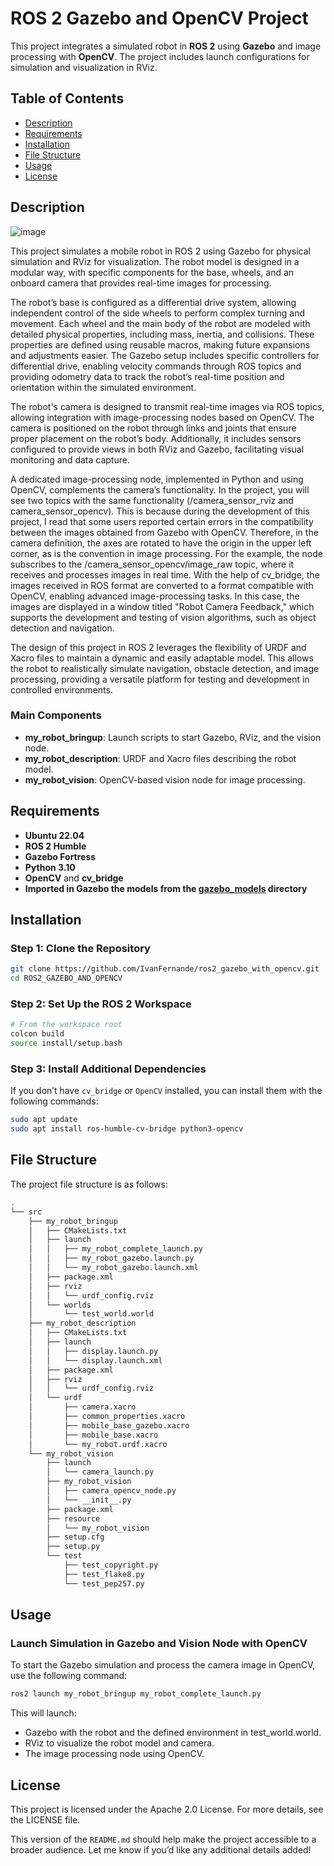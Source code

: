 # ROS 2 Gazebo and OpenCV Project

This project integrates a simulated robot in **ROS 2** using **Gazebo** and image processing with **OpenCV**. The project includes launch configurations for simulation and visualization in RViz.

## Table of Contents
- [Description](#description)
- [Requirements](#requirements)
- [Installation](#installation)
- [File Structure](#file-structure)
- [Usage](#usage)
- [License](#license)

## Description

![image](https://github.com/user-attachments/assets/601c1360-51ef-43f5-bb9b-b9e0d2590350)

This project simulates a mobile robot in ROS 2 using Gazebo for physical simulation and RViz for visualization. The robot model is designed in a modular way, with specific components for the base, wheels, and an onboard camera that provides real-time images for processing.

The robot’s base is configured as a differential drive system, allowing independent control of the side wheels to perform complex turning and movement. Each wheel and the main body of the robot are modeled with detailed physical properties, including mass, inertia, and collisions. These properties are defined using reusable macros, making future expansions and adjustments easier. The Gazebo setup includes specific controllers for differential drive, enabling velocity commands through ROS topics and providing odometry data to track the robot’s real-time position and orientation within the simulated environment.

The robot's camera is designed to transmit real-time images via ROS topics, allowing integration with image-processing nodes based on OpenCV. The camera is positioned on the robot through links and joints that ensure proper placement on the robot’s body. Additionally, it includes sensors configured to provide views in both RViz and Gazebo, facilitating visual monitoring and data capture.

A dedicated image-processing node, implemented in Python and using OpenCV, complements the camera’s functionality. In the project, you will see two topics with the same functionality (/camera_sensor_rviz and camera_sensor_opencv). This is because during the development of this project, I read that some users reported certain errors in the compatibility between the images obtained from Gazebo with OpenCV. Therefore, in the camera definition, the axes are rotated to have the origin in the upper left corner, as is the convention in image processing. For the example, the node subscribes to the /camera_sensor_opencv/image_raw topic, where it receives and processes images in real time. With the help of cv_bridge, the images received in ROS format are converted to a format compatible with OpenCV, enabling advanced image-processing tasks. In this case, the images are displayed in a window titled "Robot Camera Feedback," which supports the development and testing of vision algorithms, such as object detection and navigation.

The design of this project in ROS 2 leverages the flexibility of URDF and Xacro files to maintain a dynamic and easily adaptable model. This allows the robot to realistically simulate navigation, obstacle detection, and image processing, providing a versatile platform for testing and development in controlled environments.


### Main Components
- **my_robot_bringup**: Launch scripts to start Gazebo, RViz, and the vision node.
- **my_robot_description**: URDF and Xacro files describing the robot model.
- **my_robot_vision**: OpenCV-based vision node for image processing.

## Requirements

- **Ubuntu 22.04**
- **ROS 2 Humble**
- **Gazebo Fortress**
- **Python 3.10**
- **OpenCV** and **cv_bridge**
- **Imported in Gazebo the models from the [gazebo_models](https://github.com/osrf/gazebo_models.git) directory**

## Installation

### Step 1: Clone the Repository

```bash
git clone https://github.com/IvanFernande/ros2_gazebo_with_opencv.git
cd ROS2_GAZEBO_AND_OPENCV
```

### Step 2: Set Up the ROS 2 Workspace

```bash
# From the workspace root
colcon build
source install/setup.bash
```

### Step 3: Install Additional Dependencies
If you don’t have `cv_bridge` or `OpenCV` installed, you can install them with the following commands:
```bash
sudo apt update
sudo apt install ros-humble-cv-bridge python3-opencv
```

## File Structure
The project file structure is as follows:
```bash
.
└── src
    ├── my_robot_bringup
    │   ├── CMakeLists.txt
    │   ├── launch
    │   │   ├── my_robot_complete_launch.py
    │   │   ├── my_robot_gazebo.launch.py
    │   │   └── my_robot_gazebo.launch.xml
    │   ├── package.xml
    │   ├── rviz
    │   │   └── urdf_config.rviz
    │   └── worlds
    │       └── test_world.world
    ├── my_robot_description
    │   ├── CMakeLists.txt
    │   ├── launch
    │   │   ├── display.launch.py
    │   │   └── display.launch.xml
    │   ├── package.xml
    │   ├── rviz
    │   │   └── urdf_config.rviz
    │   └── urdf
    │       ├── camera.xacro
    │       ├── common_properties.xacro
    │       ├── mobile_base_gazebo.xacro
    │       ├── mobile_base.xacro
    │       └── my_robot.urdf.xacro
    └── my_robot_vision
        ├── launch
        │   └── camera_launch.py
        ├── my_robot_vision
        │   ├── camera_opencv_node.py
        │   └── __init__.py
        ├── package.xml
        ├── resource
        │   └── my_robot_vision
        ├── setup.cfg
        ├── setup.py
        └── test
            ├── test_copyright.py
            ├── test_flake8.py
            └── test_pep257.py
```

## Usage
### Launch Simulation in Gazebo and Vision Node with OpenCV
To start the Gazebo simulation and process the camera image in OpenCV, use the following command:
```bash
ros2 launch my_robot_bringup my_robot_complete_launch.py
```
This will launch:
- Gazebo with the robot and the defined environment in test_world.world.
- RViz to visualize the robot model and camera.
- The image processing node using OpenCV.

## License
This project is licensed under the Apache 2.0 License. For more details, see the LICENSE file.

This version of the `README.md` should help make the project accessible to a broader audience. Let me know if you’d like any additional details added!
